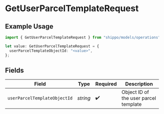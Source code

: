 # GetUserParcelTemplateRequest

## Example Usage

```typescript
import { GetUserParcelTemplateRequest } from "shippo/models/operations";

let value: GetUserParcelTemplateRequest = {
  userParcelTemplateObjectId: "<value>",
};
```

## Fields

| Field                                 | Type                                  | Required                              | Description                           |
| ------------------------------------- | ------------------------------------- | ------------------------------------- | ------------------------------------- |
| `userParcelTemplateObjectId`          | *string*                              | :heavy_check_mark:                    | Object ID of the user parcel template |